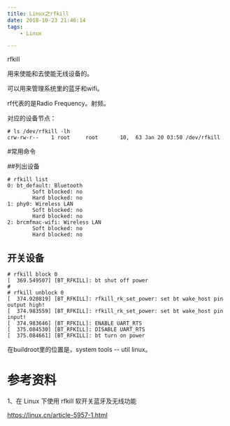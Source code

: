 ```yaml
---
title: Linux之rfkill
date: 2018-10-23 21:46:14
tags:
	- Linux

---
```




rfkill

用来使能和去使能无线设备的。

可以用来管理系统里的蓝牙和wifi。



rf代表的是Radio Frequency。射频。

对应的设备节点：

```
# ls /dev/rfkill -lh
crw-rw-r--    1 root     root       10,  63 Jan 20 03:50 /dev/rfkill
```



#常用命令

##列出设备

```
# rfkill list
0: bt_default: Bluetooth
        Soft blocked: no
        Hard blocked: no
1: phy0: Wireless LAN
        Soft blocked: no
        Hard blocked: no
2: brcmfmac-wifi: Wireless LAN
        Soft blocked: no
        Hard blocked: no
```

## 开关设备



```
# rfkill block 0
[  369.549507] [BT_RFKILL]: bt shut off power
# 
# rfkill unblock 0
[  374.920819] [BT_RFKILL]: rfkill_rk_set_power: set bt wake_host pin output high!
[  374.983559] [BT_RFKILL]: rfkill_rk_set_power: set bt wake_host pin input!
[  374.983646] [BT_RFKILL]: ENABLE UART_RTS
[  375.084530] [BT_RFKILL]: DISABLE UART_RTS
[  375.084661] [BT_RFKILL]: bt turn on power
```



在buildroot里的位置是，system tools -- util linux。



# 参考资料

1、在 Linux 下使用 rfkill 软开关蓝牙及无线功能 

https://linux.cn/article-5957-1.html

